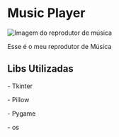 <h1> Music Player </h1>

![Imagem do reprodutor de música](https://user-images.githubusercontent.com/98194579/170850501-60b13b8e-bbed-42bb-9a8e-5d81108049e8.png)

<p>Esse é o meu reprodutor de Música</p>

<h2> Libs Utilizadas </h2>
<p> - Tkinter </p>
<p> - Pillow </p>
<p> - Pygame </p>
<p> - os </p>
  
